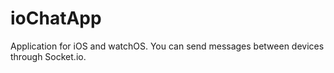 # ioChatApp
Application for iOS and watchOS. You can send messages between devices through Socket.io.
